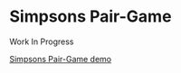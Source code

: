 # Simpsons Pair-Game
Work In Progress

[Simpsons Pair-Game demo](https://jagerua.github.io/Pair-Game/)
